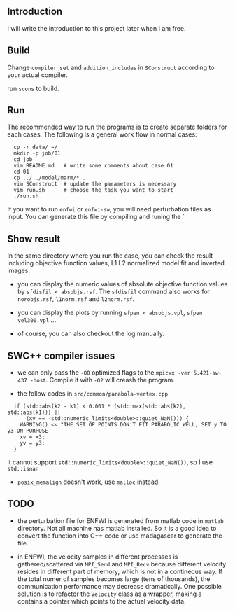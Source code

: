 ## Introduction
I will write the introduction to this project later when I am free.

## Build
Change `compiler_set` and `addition_includes` in `SConstruct` according to your
actual compiler.

run `scons` to build.

## Run
The recommended way to run the programs is to create separate folders for each
cases. The following is a general work flow in normal cases:

```
  cp -r data/ ~/
  mkdir -p job/01
  cd job
  vim README.md   # write some comments about case 01
  cd 01
  cp ../../model/marm/* .
  vim SConstruct  # update the parameters is necessary
  vim run.sh      # choose the task you want to start
  ./run.sh
```

If you want to run `enfwi` or `enfwi-sw`, you will need perturbation files as
input. You can generate this file by compiling and runing the `

## Show result
In the same directory where you run the case, you can check the result including
objective function values, L1 L2 normalized model fit and inverted images.

- you can display the numeric values of absolute objective function values by
  `sfdisfil < absobjs.rsf`. The `sfdisfil` command also works for `norobjs.rsf`,
  `l1norm.rsf` and `l2norm.rsf`.

- you can display the plots by running `sfpen < absobjs.vpl`, `sfpen vel300.vpl`
  ...

- of course, you can also checkout the log manually.

## SWC++ compiler issues
- we can only pass the `-O0` optimized flags to the `mpicxx -ver 5.421-sw-437 -host`. Compile it with `-O2` will creash the program.

- the follow codes in `src/common/parabola-vertex.cpp`

```
  if (std::abs(k2 - k1) < 0.001 * (std::max(std::abs(k2), std::abs(k1))) ||
      (xv == -std::numeric_limits<double>::quiet_NaN())) {
    WARNING() << "THE SET OF POINTS DON'T FIT PARABOLIC WELL, SET y TO y3 ON PURPOSE
    xv = x3;
    yv = y3;
  }
```

  it cannot support `std::numeric_limits<double>::quiet_NaN())`, so I use
  `std::isnan`

- `posix_memalign` doesn't work, use `malloc` instead.

## TODO
- the perturbation file for ENFWI is generated from matlab code in `matlab`
  directory. Not all machine has matlab installed. So it is a good idea to
  convert the function into C++ code or use madagascar to generate the file.

- in ENFWI, the velocity samples in different processes is gathered/scattered
  via `MPI_Send` and `MPI_Recv` because different velocity resides in different
  part of memory, which is not in a contineous way. If the total numer of
  samples becomes large (tens of thousands), the communication performance may
  decrease dramatically. One possible solution is to refactor the `Velocity`
  class as a wrapper, making a contains a pointer which points to the actual
  velocity data.
